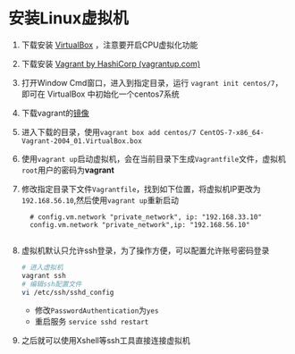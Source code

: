 # 安装Linux虚拟机

1. 下载安装 [VirtualBox](https://www.virtualbox.org/) ，注意要开启CPU虚拟化功能

   

2. 下载安装 [Vagrant by HashiCorp (vagrantup.com)](https://www.vagrantup.com/)

   

3. 打开Window Cmd窗口，进入到指定目录，运行 `vagrant init centos/7`，即可在 VirtualBox 中初始化一个centos7系统

4. 下载vagrant的[镜像](https://cloud.centos.org/centos/7/vagrant/x86_64/images/CentOS-7-x86_64-Vagrant-2004_01.VirtualBox.box)

   

5. 进入下载的目录，使用`vagrant box add centos/7 CentOS-7-x86_64-Vagrant-2004_01.VirtualBox.box`

   

6. 使用`vagrant up`启动虚拟机，会在当前目录下生成`Vagrantfile`文件，虚拟机`root`用户的密码为**vagrant**

   

7. 修改指定目录下文件`Vagrantfile`，找到如下位置，将虚拟机IP更改为`192.168.56.10`,然后使用`vagrant up`重新启动

   ```properties
     # config.vm.network "private_network", ip: "192.168.33.10"
     config.vm.network "private_network",ip: "192.168.56.10"
    
   ```

8. 虚拟机默认只允许ssh登录，为了操作方便，可以配置允许账号密码登录

   ```bash
   # 进入虚拟机
   vagrant ssh
   # 编辑ssh配置文件
   vi /etc/ssh/sshd_config
   ```

   - 修改`PasswordAuthentication`为`yes`
   - 重启服务 `service sshd restart`

   

9. 之后就可以使用Xshell等ssh工具直接连接虚拟机